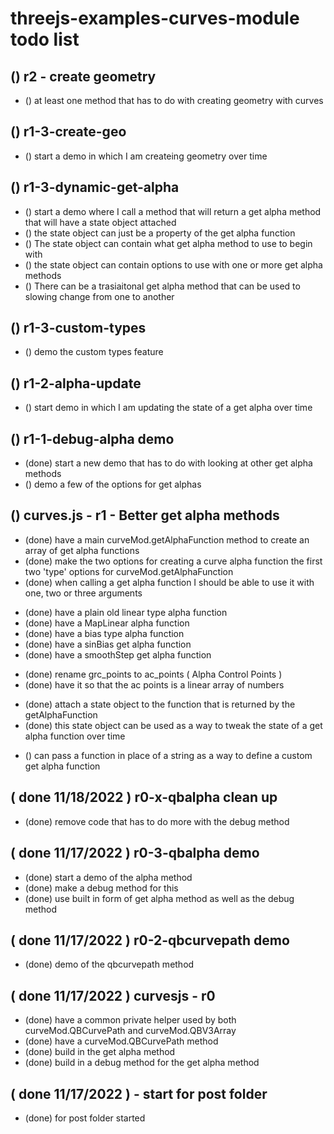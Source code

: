 # threejs-examples-curves-module todo list

## () r2 - create geometry
* () at least one method that has to do with creating geometry with curves

## () r1-3-create-geo
* () start a demo in which I am createing geometry over time

## () r1-3-dynamic-get-alpha
* () start a demo where I call a method that will return a get alpha method that will have a state object attached
* () the state object can just be a property of the get alpha function
* () The state object can contain what get alpha method to use to begin with
* () the state object can contain options to use with one or more get alpha methods
* () There can be a trasiaitonal get alpha method that can be used to slowing change from one to another

## () r1-3-custom-types
* () demo the custom types feature

## () r1-2-alpha-update
* () start demo in which I am updating the state of a get alpha over time

## () r1-1-debug-alpha demo
* (done) start a new demo that has to do with looking at other get alpha methods
* () demo a few of the options for get alphas

## () curves.js - r1 - Better get alpha methods
<!-- single main get alpha function -->
* (done) have a main curveMod.getAlphaFunction method to create an array of get alpha functions
* (done) make the two options for creating a curve alpha function the first two 'type' options for curveMod.getAlphaFunction
* (done) when calling a get alpha function I should be able to use it with one, two or three arguments
<!-- Have a few options for types of get alpha functions -->
* (done) have a plain old linear type alpha function
* (done) have a MapLinear alpha function
* (done) have a bias type alpha function
* (done) have a sinBias get alpha function
* (done) have a smoothStep get alpha function
<!-- ac points array in place of grc points -->
* (done) rename grc\_points to ac\_points \( Alpha Control Points \)
* (done) have it so that the ac points is a linear array of numbers
<!-- alpha function state objects -->
* (done) attach a state object to the function that is returned by the getAlphaFunction
* (done) this state object can be used as a way to tweak the state of a get alpha function over time
<!-- custom get alpha types -->
* () can pass a function in place of a string as a way to define a custom get alpha function

## ( done 11/18/2022 ) r0-x-qbalpha clean up
* (done) remove code that has to do more with the debug method

## ( done 11/17/2022 ) r0-3-qbalpha demo
* (done) start a demo of the alpha method
* (done) make a debug method for this
* (done) use built in form of get alpha method as well as the debug method

## ( done 11/17/2022 ) r0-2-qbcurvepath demo
* (done) demo of the qbcurvepath method

## ( done 11/17/2022 ) curvesjs - r0
* (done) have a common private helper used by both curveMod.QBCurvePath and curveMod.QBV3Array
* (done) have a curveMod.QBCurvePath method
* (done) build in the get alpha method
* (done) build in a debug method for the get alpha method

## ( done 11/17/2022 ) - start for post folder
* (done) for post folder started
